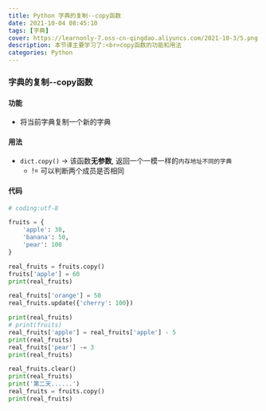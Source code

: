 ```yaml
---
title: Python 字典的复制--copy函数
date: 2021-10-04 08:45:10
tags: [字典]
cover: https://learnonly-7.oss-cn-qingdao.aliyuncs.com/2021-10-3/5.png
description: 本节课主要学习了:<br>copy函数的功能和用法
categories: Python
---
```


### 字典的复制--copy函数

#### 功能

- 将当前字典复制一个新的字典

#### 用法

- `dict.copy()`  -> 该函数**无参数**, 返回一个一模一样的`内存地址不同的字典`
  - != 可以判断两个成员是否相同

#### 代码

```python
# coding:utf-8

fruits = {
    'apple': 30,
    'banana': 50,
    'pear': 100
}

real_fruits = fruits.copy()
fruits['apple'] = 60
print(real_fruits)

real_fruits['orange'] = 50
real_fruits.update({'cherry': 100})

print(real_fruits)
# print(fruits)
real_fruits['apple'] = real_fruits['apple'] - 5
print(real_fruits)
real_fruits['pear'] -= 3
print(real_fruits)

real_fruits.clear()
print(real_fruits)
print('第二天......')
real_fruits = fruits.copy()
print(real_fruits)

```
